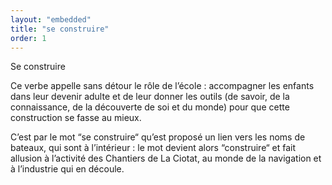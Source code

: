 ```yaml
---
layout: "embedded"
title: "se construire"
order: 1
---
```


Se construire

Ce verbe appelle sans détour le rôle de l’école : accompagner les enfants dans leur devenir adulte et de leur donner les outils (de savoir, de la connaissance, de la découverte de soi et du monde) pour que cette construction se fasse au mieux.

C’est par le mot “se construire“ qu’est proposé un lien vers les noms de bateaux, qui sont à l’intérieur : le mot devient alors “construire“ et fait allusion à l’activité des Chantiers de La Ciotat, au monde de la navigation et à l’industrie qui en découle.
